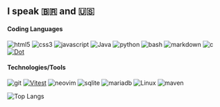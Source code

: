 ## I speak 🇧🇷 and 🇺🇸

#### Coding Languages
![html5](https://img.shields.io/badge/HTML5-E34F26?style=for-the-badge&logo=html5&logoColor=white)
![css3](https://img.shields.io/badge/CSS3-1572B6?style=for-the-badge&logo=css3&logoColor=white)
![javascript](https://img.shields.io/badge/JavaScript-323330?style=for-the-badge&logo=javascript&logoColor=F7DF1E)
![Java](https://img.shields.io/badge/java-%23ED8B00.svg?style=for-the-badge&logo=openjdk&logoColor=white)
![python](https://img.shields.io/badge/Python-FFD43B?style=for-the-badge&logo=python&logoColor=blue)
![bash](https://img.shields.io/badge/GNU%20Bash-4EAA25?style=for-the-badge&logo=GNU%20Bash&logoColor=white)
![markdown](https://img.shields.io/badge/Markdown-000000?style=for-the-badge&logo=markdown&logoColor=white)
![c](https://img.shields.io/badge/C-00599C?style=for-the-badge&logo=c&logoColor=white)
[![Dot](https://img.shields.io/badge/Dot-blue?style=for-the-badge)](https://)

#### Technologies/Tools
<!-- ![nodejs](https://img.shields.io/badge/Node%20js-339933?style=for-the-badge&logo=nodedotjs&logoColor=white) -->
![git](https://img.shields.io/badge/GIT-E44C30?style=for-the-badge&logo=git&logoColor=white)
[![Vitest](https://img.shields.io/static/v1?label=&message=Vitest&color=453&style=for-the-badge&logo=vitest)](https://)
![neovim](https://img.shields.io/badge/NeoVim-%2357A143.svg?&style=for-the-badge&logo=neovim&logoColor=white)
![sqlite](https://img.shields.io/badge/Sqlite-003B57?style=for-the-badge&logo=sqlite&logoColor=white)
![mariadb](https://img.shields.io/badge/MariaDB-003545?style=for-the-badge&logo=mariadb&logoColor=white)
![Linux](https://img.shields.io/badge/Linux-FCC624?style=for-the-badge&logo=linux&logoColor=black)
![maven](https://img.shields.io/badge/apache_maven-C71A36?style=for-the-badge&logo=apachemaven&logoColor=white)
<!-- ![sheets](https://img.shields.io/badge/Google%20Sheets-34A853?style=for-the-badge&logo=google-sheets&logoColor=white) -->
<!-- ![docker](https://img.shields.io/badge/Docker-2CA5E0?style=for-the-badge&logo=docker&logoColor=white) -->
<!-- ![shell](https://img.shields.io/badge/Shell_Script-121011?style=for-the-badge&logo=gnu-bash&logoColor=white) -->
<!--![debian](https://img.shields.io/badge/Debian-A81D33?style=for-the-badge&logo=debian&logoColor=white)-->
<!--![firefox](https://img.shields.io/badge/Firefox_Browser-FF7139?style=for-the-badge&logo=Firefox-Browser&logoColor=white)-->
<!-- ![mysql](https://img.shields.io/badge/MySQL-005C84?style=for-the-badge&logo=mysql&logoColor=white) -->

![Top Langs](https://github-readme-stats.vercel.app/api/top-langs/?username=wilyJ80&layout=compact&theme=transparent&disable_animations=true)
